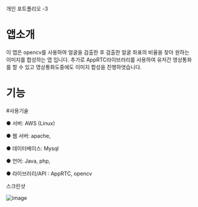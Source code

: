 
개인 포트폴리오 -3

# 앱소개
이 앱은 opencv를 사용하여 얼굴을 검출한 후 검출한 얼굴 좌표의 비율을 찾아 원하는 이미지를 합성하는 앱 입니다. 추가로 AppRTC라이브러리를 사용하여 유저간 영상통화를 할 수 있고 영상통화도중에도 이미지 합성을 진행하엿습니다.

# 기능



#사용기술

● 서버: AWS (Linux)

● 웹 서버: apache,

● 데이터베이스: Mysql

● 언어: Java, php, 

● 라이브러리/API : AppRTC, opencv

스크린샷



![image](https://user-images.githubusercontent.com/57000871/96368740-981e0880-1190-11eb-9b0c-9e87a51f918a.png)


